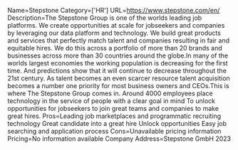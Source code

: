 Name=Stepstone
Category=['HR']
URL=https://www.stepstone.com/en/
Description=The Stepstone Group is one of the worlds leading job platforms. We create opportunities at scale for jobseekers and companies by leveraging our data platform and technology. We build great products and services that perfectly match talent and companies resulting in fair and equitable hires. We do this across a portfolio of more than 20 brands and businesses across more than 30 countries around the globe.In many of the worlds largest economies the working population is decreasing for the first time. And predictions show that it will continue to decrease throughout the 21st century. As talent becomes an even scarcer resource talent acquisition becomes a number one priority for most business owners and CEOs.This is where The Stepstone Group comes in. Around 4000 employees place technology in the service of people with a clear goal in mind To unlock opportunities for jobseekers to join great teams and companies to make great hires.
Pros=Leading job marketplaces and programmatic recruiting technology Great candidate into a great hire Unlock opportunities Easy job searching and application process
Cons=Unavailable pricing information
Pricing=No information available
Company Address=Stepstone GmbH 2023
